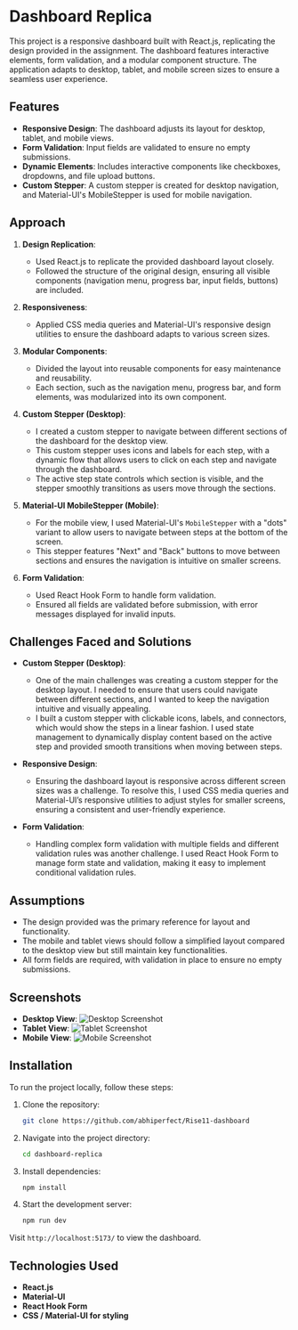 # Dashboard Replica

This project is a responsive dashboard built with React.js, replicating the design provided in the assignment. The dashboard features interactive elements, form validation, and a modular component structure. The application adapts to desktop, tablet, and mobile screen sizes to ensure a seamless user experience.

## Features

- **Responsive Design**: The dashboard adjusts its layout for desktop, tablet, and mobile views.
- **Form Validation**: Input fields are validated to ensure no empty submissions.
- **Dynamic Elements**: Includes interactive components like checkboxes, dropdowns, and file upload buttons.
- **Custom Stepper**: A custom stepper is created for desktop navigation, and Material-UI's MobileStepper is used for mobile navigation.

## Approach

1. **Design Replication**: 
   - Used React.js to replicate the provided dashboard layout closely.
   - Followed the structure of the original design, ensuring all visible components (navigation menu, progress bar, input fields, buttons) are included.
  
2. **Responsiveness**:
   - Applied CSS media queries and Material-UI's responsive design utilities to ensure the dashboard adapts to various screen sizes.
   
3. **Modular Components**:
   - Divided the layout into reusable components for easy maintenance and reusability.
   - Each section, such as the navigation menu, progress bar, and form elements, was modularized into its own component.

4. **Custom Stepper (Desktop)**:
   - I created a custom stepper to navigate between different sections of the dashboard for the desktop view. 
   - This custom stepper uses icons and labels for each step, with a dynamic flow that allows users to click on each step and navigate through the dashboard.
   - The active step state controls which section is visible, and the stepper smoothly transitions as users move through the sections.

5. **Material-UI MobileStepper (Mobile)**:
   - For the mobile view, I used Material-UI's `MobileStepper` with a "dots" variant to allow users to navigate between steps at the bottom of the screen.
   - This stepper features "Next" and "Back" buttons to move between sections and ensures the navigation is intuitive on smaller screens.

6. **Form Validation**:
   - Used React Hook Form to handle form validation.
   - Ensured all fields are validated before submission, with error messages displayed for invalid inputs.

## Challenges Faced and Solutions

- **Custom Stepper (Desktop)**:
  - One of the main challenges was creating a custom stepper for the desktop layout. I needed to ensure that users could navigate between different sections, and I wanted to keep the navigation intuitive and visually appealing.
  - I built a custom stepper with clickable icons, labels, and connectors, which would show the steps in a linear fashion. I used state management to dynamically display content based on the active step and provided smooth transitions when moving between steps.

- **Responsive Design**:
  - Ensuring the dashboard layout is responsive across different screen sizes was a challenge. To resolve this, I used CSS media queries and Material-UI’s responsive utilities to adjust styles for smaller screens, ensuring a consistent and user-friendly experience.

- **Form Validation**:
  - Handling complex form validation with multiple fields and different validation rules was another challenge. I used React Hook Form to manage form state and validation, making it easy to implement conditional validation rules.

## Assumptions

- The design provided was the primary reference for layout and functionality.
- The mobile and tablet views should follow a simplified layout compared to the desktop view but still maintain key functionalities.
- All form fields are required, with validation in place to ensure no empty submissions.

## Screenshots

- **Desktop View**: 
![Desktop Screenshot](public/desktop.png)
- **Tablet View**: 
![Tablet Screenshot](public/tablet.png)
- **Mobile View**: 
![Mobile Screenshot](public/mobile.png)

## Installation

To run the project locally, follow these steps:

1. Clone the repository:

   ```bash
   git clone https://github.com/abhiperfect/Rise11-dashboard
   ```

2. Navigate into the project directory:

   ```bash
   cd dashboard-replica
   ```

3. Install dependencies:

   ```bash
   npm install
   ```

4. Start the development server:

   ```bash
   npm run dev
   ```

Visit `http://localhost:5173/` to view the dashboard.

## Technologies Used

- **React.js**
- **Material-UI**
- **React Hook Form**
- **CSS / Material-UI for styling**
